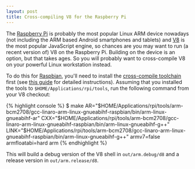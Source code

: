 ```yaml
---
layout: post
title: Cross-compiling V8 for the Raspberry Pi
---
```


The [Raspberry Pi](http://www.raspberrypi.org) is probably the most popular Linux ARM device nowadays (not including the ARM based Android smartphones and tablets) and [V8](http://v8.googlecode.com) is the most popular JavaScript engine, so chances are you may want to run (a recent version of) V8 on the Raspberry Pi. Building on the device is an option, but that takes ages. So you will probably want to cross-compile V8 on your powerful Linux workstation instead.

To do this for [Raspbian](http://www.raspbian.org), you'll need to install the [cross-compile toolchain](https://github.com/raspberrypi/tools) first (see [this guide](http://hertaville.com/2012/09/28/development-environment-raspberry-pi-cross-compiler) for detailed instructions). Assuming that you installed the tools to `$HOME/Applications/rpi/tools`, run the following command from your V8 checkout:

{% highlight console %}
$ make AR="$HOME/Applications/rpi/tools/arm-bcm2708/gcc-linaro-arm-linux-gnueabihf-raspbian/bin/arm-linux-gnueabihf-ar" CXX="$HOME/Applications/rpi/tools/arm-bcm2708/gcc-linaro-arm-linux-gnueabihf-raspbian/bin/arm-linux-gnueabihf-g++" LINK="$HOME/Applications/rpi/tools/arm-bcm2708/gcc-linaro-arm-linux-gnueabihf-raspbian/bin/arm-linux-gnueabihf-g++" armv7=false armfloatabi=hard arm
{% endhighlight %}

This will build a debug version of the V8 shell in `out/arm.debug/d8` and a release version in `out/arm.release/d8`.
